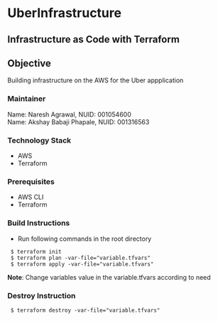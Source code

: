 # UberInfrastructure

## Infrastructure as Code with Terraform

## Objective
Building infrastructure on the AWS for the Uber appplication  

### Maintainer 
Name: Naresh Agrawal, NUID: 001054600<br/>
Name: Akshay Babaji Phapale, NUID: 001316563

### Technology Stack
* AWS
* Terraform

### Prerequisites
* AWS CLI
* Terraform


### Build Instructions
- Run following commands in the root directory
```
 $ terraform init
 $ terraform plan -var-file="variable.tfvars"
 $ terraform apply -var-file="variable.tfvars"
```

<b>Note</b>: Change variables value in the variable.tfvars according to need 

### Destroy Instruction 
```
 $ terraform destroy -var-file="variable.tfvars"

 

```
